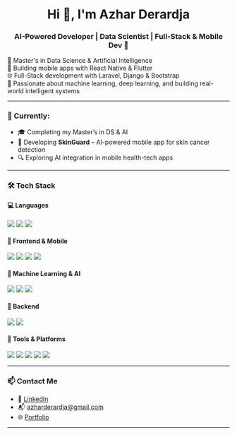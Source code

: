 <h1 align="center">Hi 👋, I'm Azhar Derardja</h1>
<h3 align="center">AI-Powered Developer | Data Scientist | Full-Stack & Mobile Dev 🚀</h3>

🌟 Master's in Data Science & Artificial Intelligence  
📱 Building mobile apps with React Native & Flutter  
🌐 Full-Stack development with Laravel, Django & Bootstrap  
🤖 Passionate about machine learning, deep learning, and building real-world intelligent systems  

---

### 🚀 Currently:
- 🎓 Completing my Master’s in DS & AI  
- 📱 Developing **SkinGuard** – AI-powered mobile app for skin cancer detection  
- 🔍 Exploring AI integration in mobile health-tech apps  

---

### 🛠️ Tech Stack

#### 💻 Languages  
<img src="https://img.shields.io/badge/Python-3776AB?style=for-the-badge&logo=python&logoColor=white"/>
<img src="https://img.shields.io/badge/JavaScript-F7DF1E?style=for-the-badge&logo=javascript&logoColor=black"/>
<img src="https://img.shields.io/badge/PHP-777BB4?style=for-the-badge&logo=php&logoColor=white"/>

#### 🎨 Frontend & Mobile  
<img src="https://img.shields.io/badge/Bootstrap-7952B3?style=for-the-badge&logo=bootstrap&logoColor=white"/>
<img src="https://img.shields.io/badge/React-61DAFB?style=for-the-badge&logo=react&logoColor=black"/>
<img src="https://img.shields.io/badge/Flutter-02569B?style=for-the-badge&logo=flutter&logoColor=white"/>
<img src="https://img.shields.io/badge/React_Native-20232A?style=for-the-badge&logo=react&logoColor=61DAFB"/>

#### 🧠 Machine Learning & AI  
<img src="https://img.shields.io/badge/TensorFlow-FF6F00?style=for-the-badge&logo=tensorflow&logoColor=white"/>
<img src="https://img.shields.io/badge/Keras-D00000?style=for-the-badge&logo=keras&logoColor=white"/>
<img src="https://img.shields.io/badge/Scikit--Learn-F7931E?style=for-the-badge&logo=scikit-learn&logoColor=white"/>

#### 🧩 Backend  
<img src="https://img.shields.io/badge/Laravel-FF2D20?style=for-the-badge&logo=laravel&logoColor=white"/>
<img src="https://img.shields.io/badge/Django-092E20?style=for-the-badge&logo=django&logoColor=white"/>

#### 🧰 Tools & Platforms  
<img src="https://img.shields.io/badge/Google_Colab-F9AB00?style=for-the-badge&logo=googlecolab&logoColor=white"/>
<img src="https://img.shields.io/badge/Git-F05032?style=for-the-badge&logo=git&logoColor=white"/>
<img src="https://img.shields.io/badge/GitHub-181717?style=for-the-badge&logo=github&logoColor=white"/>
<img src="https://img.shields.io/badge/Firebase-FFCA28?style=for-the-badge&logo=firebase&logoColor=black"/>
<img src="https://img.shields.io/badge/Netlify-00C7B7?style=for-the-badge&logo=netlify&logoColor=white"/>

---

### 📫 Contact Me
- 💼 [LinkedIn](https://www.linkedin.com/in/azhar-derardja-052a96217/)
- 📬 azharderardja@gmail.com
- 🌐 [Portfolio](https://azharderardja.netlify.app/)

---
